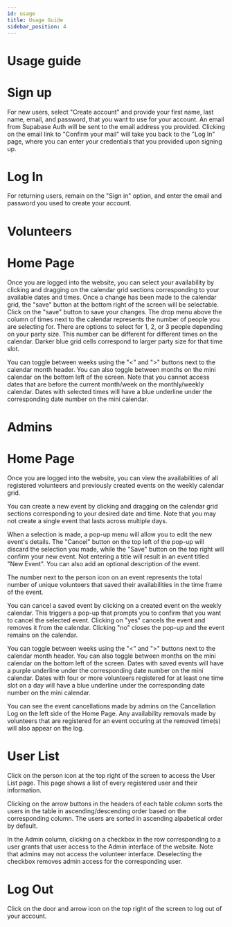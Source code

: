 ```yaml
---
id: usage
title: Usage Guide
sidebar_position: 4
---
```


# Usage guide

# Sign up

For new users, select "Create account" and provide your first name, last name, email, and password, that you want to use for your account. An email from Supabase Auth will be sent to the email address you provided. Clicking on the email link to "Confirm your mail" will take you back to the "Log In" page, where you can enter your credentials that you provided upon signing up.

# Log In

For returning users, remain on the "Sign in" option, and enter the email and password you used to create your account.


# Volunteers

# Home Page

Once you are logged into the website, you can select your availability by clicking and dragging on the calendar grid sections corresponding to your available dates and times. Once a change has been made to the calendar grid, the "save" button at the bottom right of the screen will be selectable. Click on the "save" button to save your changes. The drop menu above the column of times next to the calendar represents the number of people you are selecting for. There are options to select for 1, 2, or 3 people depending on your party size. This number can be different for different times on the calendar. Darker blue grid cells correspond to larger party size for that time slot.

You can toggle between weeks using the "<" and ">" buttons next to the calendar month header. You can also toggle between months on the mini calendar on the bottom left of the screen. Note that you cannot access dates that are before the current month/week on the monthly/weekly calendar. Dates with selected times will have a blue underline under the corresponding date number on the mini calendar.


# Admins

# Home Page

Once you are logged into the website, you can view the availabilities of all registered volunteers and previously created events on the weekly calendar grid.

You can create a new event by clicking and dragging on the calendar grid sections corresponding to your desired date and time. Note that you may not create a single event that lasts across multiple days. 

When a selection is made, a pop-up menu will allow you to edit the new event's details. The "Cancel" button on the top left of the pop-up will discard the selection you made, while the "Save" button on the top right will confirm your new event. Not entering a title will result in an event titled "New Event". You can also add an optional description of the event.

The number next to the person icon on an event represents the total number of unique volunteers that saved their availabilities in the time frame of the event.

You can cancel a saved event by clicking on a created event on the weekly calendar. This triggers a pop-up that prompts you to confirm that you want to cancel the selected event. Clicking on "yes" cancels the event and removes it from the calendar. Clicking "no" closes the pop-up and the event remains on the calendar.

You can toggle between weeks using the "<" and ">" buttons next to the calendar month header. You can also toggle between months on the mini calendar on the bottom left of the screen. Dates with saved events will have a purple underline under the corresponding date number on the mini calendar. Dates with four or more volunteers registered for at least one time slot on a day will have a blue underline under the corresponding date number on the mini calendar.

You can see the event cancellations made by admins on the Cancellation Log on the left side of the Home Page. Any availability removals made by volunteers that are registered for an event occuring at the removed time(s) will also appear on the log.

# User List

Click on the person icon at the top right of the screen to access the User List page. This page shows a list of every registered user and their information.

Clicking on the arrow buttons in the headers of each table column sorts the users in the table in ascending/descending order based on the corresponding column. The users are sorted in ascending alpabetical order by default.

In the Admin column, clicking on a checkbox in the row corresponding to a user grants that user access to the Admin interface of the website. Note that admins may not access the volunteer interface. Deselecting the checkbox removes admin access for the corresponding user.

# Log Out

Click on the door and arrow icon on the top right of the screen to log out of your account.







